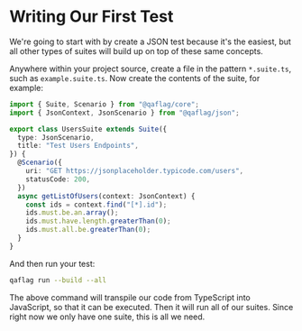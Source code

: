 # Writing Our First Test

We're going to start with by create a JSON test because it's the easiest, but all other types of suites will build up on top of these same concepts.

Anywhere within your project source, create a file in the pattern `*.suite.ts`, such as `example.suite.ts`. Now create the contents of the suite, for example:

```typescript
import { Suite, Scenario } from "@qaflag/core";
import { JsonContext, JsonScenario } from "@qaflag/json";

export class UsersSuite extends Suite({
  type: JsonScenario,
  title: "Test Users Endpoints",
}) {
  @Scenario({
    uri: "GET https://jsonplaceholder.typicode.com/users",
    statusCode: 200,
  })
  async getListOfUsers(context: JsonContext) {
    const ids = context.find("[*].id");
    ids.must.be.an.array();
    ids.must.have.length.greaterThan(0);
    ids.must.all.be.greaterThan(0);
  }
}
```

And then run your test:

```bash
qaflag run --build --all
```

The above command will transpile our code from TypeScript into JavaScript, so that it can be executed. Then it will run all of our suites. Since right now we only have one suite, this is all we need.
